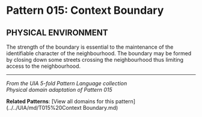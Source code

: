 # Pattern 015: Context Boundary

## PHYSICAL ENVIRONMENT

The strength of the boundary is essential to the maintenance of the identifiable character of the neighbourhood. The boundary may be formed by closing down some streets crossing the neighbourhood thus limiting access to the neighbourhood.

---

*From the UIA 5-fold Pattern Language collection*  
*Physical domain adaptation of Pattern 015*

**Related Patterns**: [View all domains for this pattern](../../UIA/md/T015%20Context Boundary.md)
